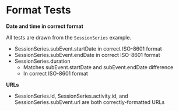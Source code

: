 

# Format Tests

**Date and time in correct format**

All tests are drawn from the `SessionSeries` example.

*   SessionSeries.subEvent.startDate in correct ISO-8601 format
*   SessionSeries.subEvent.endDate in correct ISO-8601 format
*   SessionSeries.duration
    *   Matches subEvent.startDate and subEvent.endDate difference
    *   In correct ISO-8601 format

**URLs**

*   SessionSeries.id, SessionSeries.activity.id, and SessionSeries.subEvent.url are both correctly-formatted URLs
